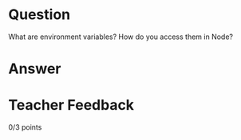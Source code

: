 # Question

What are environment variables? How do you access them in Node?

# Answer

# Teacher Feedback

0/3 points